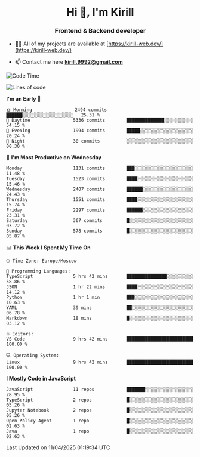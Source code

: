 <h1 align="center">Hi 👋, I'm Kirill</h1>
<h3 align="center">Frontend & Backend developer</h3>

- 👨‍💻 All of my projects are available at [https://kirill-web.dev/](https://kirill-web.dev/)

- 📫 Contact me here **kirill.9992@gmail.com**











<!--START_SECTION:waka-->
![Code Time](http://img.shields.io/badge/Code%20Time-2%2C200%20hrs%2024%20mins-blue)

![Lines of code](https://img.shields.io/badge/From%20Hello%20World%20I%27ve%20Written-5.6%20million%20lines%20of%20code-blue)

**I'm an Early 🐤** 

```text
🌞 Morning                2494 commits        ██████░░░░░░░░░░░░░░░░░░░   25.31 % 
🌆 Daytime                5336 commits        ██████████████░░░░░░░░░░░   54.15 % 
🌃 Evening                1994 commits        █████░░░░░░░░░░░░░░░░░░░░   20.24 % 
🌙 Night                  30 commits          ░░░░░░░░░░░░░░░░░░░░░░░░░   00.30 % 
```
📅 **I'm Most Productive on Wednesday** 

```text
Monday                   1131 commits        ███░░░░░░░░░░░░░░░░░░░░░░   11.48 % 
Tuesday                  1523 commits        ████░░░░░░░░░░░░░░░░░░░░░   15.46 % 
Wednesday                2407 commits        ██████░░░░░░░░░░░░░░░░░░░   24.43 % 
Thursday                 1551 commits        ████░░░░░░░░░░░░░░░░░░░░░   15.74 % 
Friday                   2297 commits        ██████░░░░░░░░░░░░░░░░░░░   23.31 % 
Saturday                 367 commits         █░░░░░░░░░░░░░░░░░░░░░░░░   03.72 % 
Sunday                   578 commits         █░░░░░░░░░░░░░░░░░░░░░░░░   05.87 % 
```


📊 **This Week I Spent My Time On** 

```text
🕑︎ Time Zone: Europe/Moscow

💬 Programming Languages: 
TypeScript               5 hrs 42 mins       ███████████████░░░░░░░░░░   58.86 % 
JSON                     1 hr 22 mins        ████░░░░░░░░░░░░░░░░░░░░░   14.12 % 
Python                   1 hr 1 min          ███░░░░░░░░░░░░░░░░░░░░░░   10.63 % 
YAML                     39 mins             ██░░░░░░░░░░░░░░░░░░░░░░░   06.78 % 
Markdown                 18 mins             █░░░░░░░░░░░░░░░░░░░░░░░░   03.12 % 

🔥 Editors: 
VS Code                  9 hrs 42 mins       █████████████████████████   100.00 % 

💻 Operating System: 
Linux                    9 hrs 42 mins       █████████████████████████   100.00 % 
```

**I Mostly Code in JavaScript** 

```text
JavaScript               11 repos            ███████░░░░░░░░░░░░░░░░░░   28.95 % 
TypeScript               2 repos             █░░░░░░░░░░░░░░░░░░░░░░░░   05.26 % 
Jupyter Notebook         2 repos             █░░░░░░░░░░░░░░░░░░░░░░░░   05.26 % 
Open Policy Agent        1 repo              █░░░░░░░░░░░░░░░░░░░░░░░░   02.63 % 
Java                     1 repo              █░░░░░░░░░░░░░░░░░░░░░░░░   02.63 % 
```




 Last Updated on 11/04/2025 01:19:34 UTC
<!--END_SECTION:waka-->
